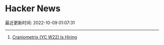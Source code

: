 # Hacker News

最近更新时间: 2022-10-09 01:07:31

--- 
1. [Craniometrix (YC W22) Is Hiring](https://www.ycombinator.com/companies/craniometrix/jobs/rBiXA3r-founding-full-stack-eng) 
